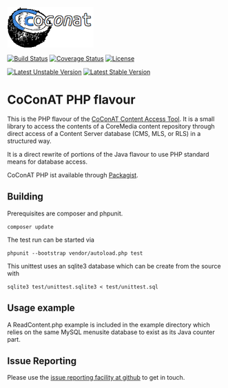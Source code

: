 ![CoConAT](https://raw.githubusercontent.com/mgoellnitz/coconat/master/template/coconat-small.png)

[![Build Status](https://travis-ci.org/mgoellnitz/coconat.php.svg?branch=master)](https://travis-ci.org/mgoellnitz/coconat.php)
[![Coverage Status](https://coveralls.io/repos/github/mgoellnitz/coconat.php/badge.svg?branch=master)](https://coveralls.io/github/mgoellnitz/coconat.php?branch=master)
[![License](https://poser.pugx.org/coconat/coconat.php/license)](https://packagist.org/packages/coconat/coconat.php)

[![Latest Unstable Version](https://poser.pugx.org/coconat/coconat.php/v/unstable)](https://packagist.org/packages/coconat/coconat.php)
[![Latest Stable Version](https://poser.pugx.org/coconat/coconat.php/version)](https://packagist.org/packages/coconat/coconat.php)

# CoConAT PHP flavour

This is the PHP flavour of the [CoConAT Content Access Tool](http://mgoellnitz.github.io/coconat/).
It is a small library to access the contents of a CoreMedia content repository through
direct access of a Content Server database (CMS, MLS, or RLS) in a structured way.

It is a direct rewrite of portions of the Java flavour to use PHP standard means
for database access.

CoConAT PHP ist available through [Packagist](https://packagist.org/packages/coconat/coconat-php).

## Building

Prerequisites are composer and phpunit.

```
composer update
```

The test run can be started via

```
phpunit --bootstrap vendor/autoload.php test
```

This unittest uses an sqlite3 database which can be create from the source with

```
sqlite3 test/unittest.sqlite3 < test/unittest.sql
```

## Usage example

A ReadContent.php example is included in the example directory which relies on
the same MySQL menusite database to exist as its Java counter part.

## Issue Reporting

Please use the [issue reporting facility at github](https://github.com/mgoellnitz/coconat.php/issues) 
to get in touch.
